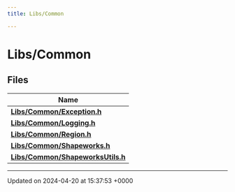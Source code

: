 ```yaml
---
title: Libs/Common

---
```


# Libs/Common



## Files

| Name           |
| -------------- |
| **[Libs/Common/Exception.h](../Files/Exception_8h.md#file-exception.h)**  |
| **[Libs/Common/Logging.h](../Files/Logging_8h.md#file-logging.h)**  |
| **[Libs/Common/Region.h](../Files/Region_8h.md#file-region.h)**  |
| **[Libs/Common/Shapeworks.h](../Files/Shapeworks_8h.md#file-shapeworks.h)**  |
| **[Libs/Common/ShapeworksUtils.h](../Files/ShapeworksUtils_8h.md#file-shapeworksutils.h)**  |






-------------------------------

Updated on 2024-04-20 at 15:37:53 +0000
